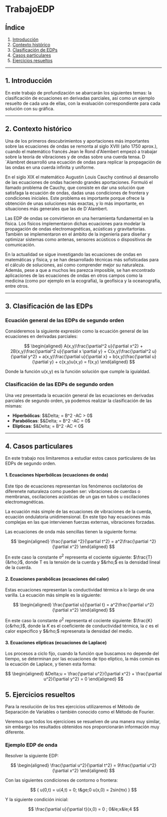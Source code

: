 # TrabajoEDP

## Índice
1) [Introducción](#1)
2) [Contexto histórico](#2)
3) [Clasificación de EDPs](#3)
4) [Casos particulares](#4)
5) [Ejercicios resueltos](#5)

---

## 1. Introducción<a name="1"></a>
En este trabajo de profundización se abarcarán los siguientes temas: la clasificación de ecuaciones en derivadas parciales, así como un ejemplo resuelto de cada una de ellas, con la evaluación correspondiente para cada solución con su gráfica. 

---

## 2. Contexto histórico<a name="2"></a>
Una de los primeros descubrimientos y aportaciones más importantes sobre las ecuaciones de ondas se remonta al siglo XVIII (año 1750 aprox.), cuando el matemático francés  Jean le Rond d'Alembert empezó a trabajar sobre la teoría de vibraciones y de ondas sobre una cuerda tensa. D´Alambret desarrolló una ecuación de ondas para replicar la propagación de las ondas en una cuerda infinita y uniforme.

En el siglo XIX el matemático Augustin Louis Cauchy continuó al desarrollo de las ecuaciones de ondas haciendo grandes aportaciones. Formuló el llamado problema de Cauchy, que consiste en dar una solución que satisfaga la ecuación de ondas, dadas unas condiciones de frontera y condiciones iniciales. Este problema es importante porque ofrece la obtención de unas soluciones más exactas, y lo más importante, en situaciones más generales que las de D´Alambert.

Las EDP de ondas se convirtieron en una herramienta fundamental en la física. Los físicos implementaron dichas ecuaciones para modelar la propagación de ondas electromagnéticas, acústicas y gravitartorias. También se implementaron en el ámbito de la ingeniería para diseñar y optimizar sistemas como antenas, sensores acústicos o dispositivos de comunicación.

En la actualidad se sigue investigando las ecuaciones de ondas en matemáticas y física, y se han desarrollado técnicas más sofisticadas para el cálculo de soluciones, así como comprender mejor su naturaleza. Además, pese a que a muchos les parezca imposible, se han encontrado aplicaciones de las ecuaciones de ondas en otros campos como la medicina (como por ejemplo en la ecografía), la geofísica y la oceanografía, entre otros.

---

## 3. Clasificación de las EDPs<a name="3"></a>

### Ecuación general de las EDPs de segundo orden
Consideremos la siguiente expresión como la ecuación general de las ecuaciones en derivadas parciales:

$$
\begin{aligned}
A(x,y)\frac{\partial^2 u}{\partial x^2} + 2B(x,y)\frac{\partial^2 u}{\partial x \partial y} + C(x,y)\frac{\partial^2 u}{\partial y^2} + a(x,y)\frac{\partial u}{\partial x} + b(x,y)\frac{\partial u}{\partial y} + c(x,y)u(x,y) = f(x,y)
\end{aligned}
$$

Donde la función u(x,y) es la función solución que cumple la iguialdad.

### Clasificación de las EDPs de segundo orden
Una vez presentada la ecuación general de las ecuaciones en derivadas parciales de segundo orden, ya podemos realizar la clasificación de las mismas:
* __Hiperbólicas__: $&Delta; = B^2 -AC > 0$
* __Parabólicas__: $&Delta; = B^2 -AC = 0$
* __Elípticas__: $&Delta; = B^2 -AC < 0$

---
    
## 4. Casos particulares<a name="4"></a>
En este trabajo nos limitaremos a estudiar estos casos particulares de las EDPs de segundo orden.

#### 1. Ecuaciones hiperbólicas (ecuaciones de onda)
Este tipo de ecuaciones representan los fenómenos oscilatorios de diferenete naturaleza como pueden ser: vibraciones de cuerdas o membranas, oscilaciones acústicas de un gas en tubos u oscilaciones electromagnéticas.

La ecuación más simple de las ecuaciones de vibraciones de la cuerda, ecuación ondulatoria unidimensional. En este tipo hay ecuaciones más complejas en las que intervienen fuerzas externas, vibraciones forzadas.

Las ecuaciones de onda más sencillas tienen la siguiente forma:

$$
\begin{aligned}
\frac{\partial ^2}{\partial t^2} = a^2\frac{\partial ^2}{\partial x^2}
\end{aligned}
$$

En este caso la constante $a^2$ representa el cociente siguiente: $\frac{T}{&rho;}$, donde T es la tensión de la cuerda y $&rho;$ es la densidad lineal de la cuerda.

#### 2. Ecuaciones parabólicas (ecuaciones del calor)
Estas ecuaciones representan la conductividad térmica a lo largo de una varilla. La ecuación más simple es la siguiente:

$$
\begin{aligned}
\frac{\partial u}{\partial t} = a^2\frac{\partial u^2}{\partial x^2}
\end{aligned}
$$

En este caso la constante $a^2$ representa el cociente siguiente: $\frac{K}{c&rho;}$, donde la $K$ es el coeficiente de conductividad térmica, la $c$ es el calor específico y $&rho;$ represenata la densidad del medio.

#### 3. Ecuaciones elípticas (ecuaciones de Laplace)
Los procesos a ciclo fijo, cuando la función que buscamos no depende del tiempo, se determinan por las ecuaciones de tipo elíptico, la más común es la ecuación de Laplace, y tienen esta forma:

$$
\begin{aligned}
&Delta;u = \frac{\partial u^2}{\partial x^2} + \frac{\partial u^2}{\partial y^2} = 0
\end{aligned}
$$

## 5. Ejercicios resueltos<a name="5"></a>
Para la resolución de los tres ejercicios utilizaremos el Método de Separación de Variables o también conocido como el Método de Fourier.

Veremos que todos los ejercicioes se resuelven de una manera muy similar, sin embargo los resultados obtenidos nos proporcionarán información muy diferente.

### Ejemplo EDP de onda
Resolver la siguiente EDP:

$$
\begin{aligned}
\frac{\partial u^2}{\partial t^2} = 9\frac{\partial u^2}{\partial x^2}
\end{aligned}
$$

Con las siguientes condiciones de contorno o frontera:

$$
{
u(0,t) = u(4,t) = 0; t&ge;0
u(x,0) = 2sin(πx)
}
$$

Y la siguiente condición inicial:

$$
\frac{\partial u}{\partial t}(x,0) = 0 ; 0&le;x&le;4
$$















